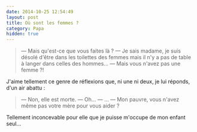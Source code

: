 ```yaml
---
date: 2014-10-25 12:54:49
layout: post
title: Où sont les femmes ?
category: Papa
hidden: true
---
```


> —  Mais qu'est-ce que vous faites là ?
> —  Je sais madame, je suis désolé d'être dans les toilettes des femmes mais il n'y a pas de table à langer dans celles des hommes...
> —  Mais vous n'avez pas une femme ?!

J'aime tellement ce genre de réflexions que, ni une ni deux, je lui réponds, d'un air abattu :

> —  Non, elle est morte.
> —  Oh...
> —  ...
> —  Mon pauvre, vous n'avez même pas votre mère pour vous aider ?

Tellement inconcevable pour elle que je puisse m'occupe de mon enfant seul...
